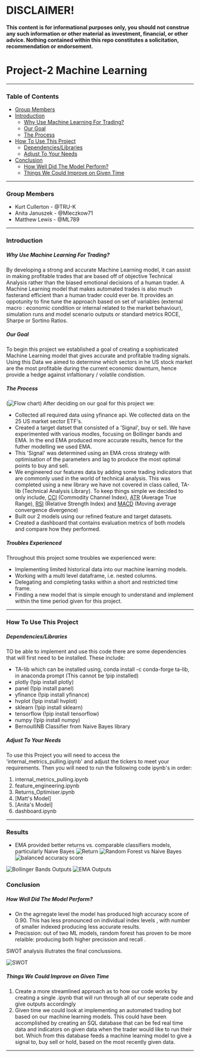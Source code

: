 # **DISCLAIMER!**
#### **This content is for informational purposes only, you should not construe any such information or other material as investment, financial, or other advice. Nothing contained within this repo constitutes a solicitation, recommendation or endorsement.**
# Project-2 Machine Learning

---

### Table of Contents
- [Group Members](#Group-Members)
- [Introduction](#Introduction)
    * [Why Use Machine Learning For Trading?](#Why-Use-Machine-Learning-For-Trading?)
    * [Our Goal](#Our-Goal)
    * [The Process](#The-Process)
- [How To Use This Project](#How-To-Use-This-Project)
   * [Dependencies/Libraries](#Dependencies/Libraries)
   * [Adjust To Your Needs](#Adjust-To-Your-Needs)
- [Conclusion](#Conclusion)
   * [How Well Did The Model Perform?](#How-Well-Did-The-Model-Perform?)
   * [Things We Could Improve on Given Time](#Things-We-Could-Improve-on-Given-Time)
---
### Group Members
 - Kurt Cullerton - @TRU-K
 - Anita Januszek - @Mleczkow71
 - Matthew Lewis - @ML789

---

### Introduction
##### Why Use Machine Learning For Trading?
By developing a strong and accurate Machine Learning model, it can assist in making profitable trades that are based off of objective Technical Analysis rather than the biased emotional decisions of a human trader. A Machine Learning model that makes automated trades is also much fasterand efficient than a human trader could ever be. It provides an oppotunity to fine tune the approach based on set of variables (external macro : economic condition or internal related to the market behaviour), simulation runs and model scenario outputs or standard metrics ROCE, Sharpe or Sortino Ratios. 
##### Our Goal
To begin this project we established a goal of creating a sophisticated Machine Learning model that gives accurate and profitable trading signals. Using this Data we aimed to determine which sectors in he US stock market are the most profitable during the current economic downturn, hence provide a hedge against infaltionary / volatile condistion. 
##### The Process
(![Flow chart](https://raw.githubusercontent.com/TRU-K/Project-2/main/Images/Updated_Flow_chart.png))
After deciding on our goal for this project we:
 - Collected all required data using yfinance api. We collected data on the 25 US market sector ETF's.
 - Created a target datset that consisted of a 'Signal', buy or sell. We have experimented with various modles, focusing on Bollinger bands and EMA. In the end EMA produced more accurate results, hence for the futher modelling we used EMA. 
 - This 'Signal' was determined using an EMA cross strategy with optimisation of the parameters and lag to produce the most optimal points to buy and sell.
 - We engineered our features data by adding some trading indicators that are commonly used in the world of technical analysis. This was completed using a new library we have not covered in class called, TA-lib (Technical Analysis Library). To keep things simple we decided to only include, [CCI](https://www.investopedia.com/terms/c/commoditychannelindex.asp) (Commodity Channel Index), [ATR](https://www.investopedia.com/terms/a/atr.asp#:~:text=The%20average%20true%20range%20(ATR)%20is%20a%20market%20volatility%20indicator,to%20all%20types%20of%20securities.) (Average True Range), [RSI](https://www.investopedia.com/terms/r/rsi.asp) (Relative Strength Index) and [MACD](https://www.investopedia.com/terms/m/macd.asp) (Moving average convergence divergence)
 - Built our 2 models using our refined feature and target datasets.
 - Created a dashboard that contains evaluation metrics of both models and compare how they performed.
##### Troubles Experienced
Throughout this project some troubles we experienced were:
 - Implementing limited historical data into our machine learning models.
 - Working with a multi level dataframe, i.e. nested columns.
 - Delegating and completing tasks within a short and restricted time frame.
 - Finding a new model that is simple enough to understand and implement within the time period given for this project.

---

### How To Use This Project
##### Dependencies/Libraries
TO be able to implement and use this code there are some dependencies that will first need  to be installed. These include:
 - TA-lib which can be installed using, conda install -c conda-forge ta-lib, in anaconda prompt (This cannot be !pip installed)
 - plotly (!pip install plotly)
 - panel (!pip install panel)
 - yfinance (!pip install yfinance)
 - hvplot (!pip install hvplot)
 - sklearn (!pip install sklearn)
 - tensorflow (!pip install tensorflow)
 - numpy (!pip install numpy)
 - BernoulliNB Classifier from Naive Bayes library
##### Adjust To Your Needs
To use this Project you will need to access the 'internal_metrics_pulling.ipynb' and adjust the tickers to meet your requirements. Then you will need to run the following code ipynb's in order:
1. internal_metrics_pulling.ipynb
2. feature_engineering.ipynb
3. Returns_Optimiser.ipynb
4. [Matt's Model]
5. [Anita's Model]
6. dashboard.ipynb

---
### Results 
- EMA provided better returns vs. comparable classifiers models, particularly Naive Bayes
![Return](https://user-images.githubusercontent.com/101629699/178720888-69370567-40cf-4855-8427-a4a1285f09a3.png)
![Random Forest vs Naive Bayes](https://user-images.githubusercontent.com/101629699/178721232-2533883d-93cb-4e5c-9cc9-32b18bd8d12a.png)
![balanced accuracy score](https://user-images.githubusercontent.com/101629699/178723281-15b31a2b-8cac-4e73-a957-143d13844226.png)

![Bollinger Bands Outputs](https://user-images.githubusercontent.com/101629699/178721808-2917b2a2-3e9b-490c-a816-90efd45e6cdf.PNG)
![EMA Outputs](https://user-images.githubusercontent.com/101629699/178722062-5441fc0d-b2c4-4d92-9e1f-ac1a996a741c.PNG)

### Conclusion
##### How Well Did The Model Perform?
- On the agrregate level the model has produced high accuracy score of 0.90. This has less pronounced on individual index levels , with number of smaller indexed producing less accurate results. 
- Precission: out of two ML models, random forest has proven to be more relaible: producing both higher precission  and recall .

SWOT analysis illutrates the final conclussions. 

![SWOT](https://user-images.githubusercontent.com/101629699/178719336-e83d8c7c-b034-4ad9-85a4-4857d6218555.PNG)


##### Things We Could Improve on Given Time
1. Create a more streamlined approach as to how our code works by creating a single .ipynb that will run through all of our seperate code and give outputs accordingly
2. Given time we could look at implementing an automated trading bot based on our machine learning models. This could have been accomplished by creating an SQL database that can be fed real time data and indicators on given data when the trader would like to run their bot. Which from this database feeds a machine learning model to give a signal to, buy sell or hold, based on the most recently given data.

---
